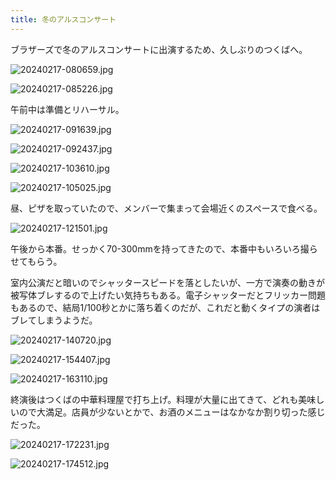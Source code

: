 ```yaml
---
title: 冬のアルスコンサート
---
```


ブラザーズで冬のアルスコンサートに出演するため、久しぶりのつくばへ。

![20240217-080659.jpg](https://ceshmina-photos.s3.ap-northeast-1.amazonaws.com/medium/202402/20240217-080659.jpg "柏の葉に住んでいた頃は、ここからよく乗っていた")

![20240217-085226.jpg](https://ceshmina-photos.s3.ap-northeast-1.amazonaws.com/medium/202402/20240217-085226.jpg "つくば")

午前中は準備とリハーサル。

![20240217-091639.jpg](https://ceshmina-photos.s3.ap-northeast-1.amazonaws.com/medium/202402/20240217-091639.jpg)

![20240217-092437.jpg](https://ceshmina-photos.s3.ap-northeast-1.amazonaws.com/medium/202402/20240217-092437.jpg)

![20240217-103610.jpg](https://ceshmina-photos.s3.ap-northeast-1.amazonaws.com/medium/202402/20240217-103610.jpg)

![20240217-105025.jpg](https://ceshmina-photos.s3.ap-northeast-1.amazonaws.com/medium/202402/20240217-105025.jpg)

昼、ピザを取っていたので、メンバーで集まって会場近くのスペースで食べる。

![20240217-121501.jpg](https://ceshmina-photos.s3.ap-northeast-1.amazonaws.com/medium/202402/20240217-121501.jpg)

午後から本番。せっかく70-300mmを持ってきたので、本番中もいろいろ撮らせてもらう。

室内公演だと暗いのでシャッタースピードを落としたいが、一方で演奏の動きが被写体ブレするので上げたい気持ちもある。電子シャッターだとフリッカー問題もあるので、結局1/100秒とかに落ち着くのだが、これだと動くタイプの演者はブレてしまうようだ。

![20240217-140720.jpg](https://ceshmina-photos.s3.ap-northeast-1.amazonaws.com/medium/202402/20240217-140720.jpg "アルパカ？")

![20240217-154407.jpg](https://ceshmina-photos.s3.ap-northeast-1.amazonaws.com/medium/202402/20240217-154407.jpg)

![20240217-163110.jpg](https://ceshmina-photos.s3.ap-northeast-1.amazonaws.com/medium/202402/20240217-163110.jpg)

終演後はつくばの中華料理屋で打ち上げ。料理が大量に出てきて、どれも美味しいので大満足。店員が少ないとかで、お酒のメニューはなかなか割り切った感じだった。

![20240217-172231.jpg](https://ceshmina-photos.s3.ap-northeast-1.amazonaws.com/medium/202402/20240217-172231.jpg)

![20240217-174512.jpg](https://ceshmina-photos.s3.ap-northeast-1.amazonaws.com/medium/202402/20240217-174512.jpg "麻婆豆腐、どんぶりいっぱいに入っている。そこそこ辛い")
